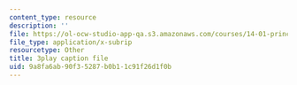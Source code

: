 ```yaml
---
content_type: resource
description: ''
file: https://ol-ocw-studio-app-qa.s3.amazonaws.com/courses/14-01-principles-of-microeconomics-fall-2018/9a8fa6ab90f35287b0b11c91f26d1f0b_0kA91PvS3sk.vtt
file_type: application/x-subrip
resourcetype: Other
title: 3play caption file
uid: 9a8fa6ab-90f3-5287-b0b1-1c91f26d1f0b
---
```

